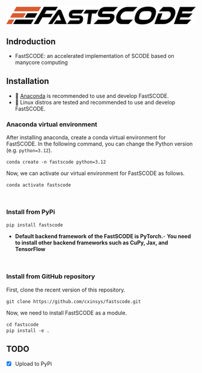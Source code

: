 <p align="center"><img src="assets/logo.png" alt="Drawing" width="600px"/></p>


## Indroduction
- FastSCODE: an accelerated implementation of SCODE based on manycore computing 

## Installation
- :snake: [Anaconda](https://www.anaconda.com) is recommended to use and develop FastSCODE.
- :penguin: Linux distros are tested and recommended to use and develop FastSCODE.

### Anaconda virtual environment

After installing anaconda, create a conda virtual environment for FastSCODE.
In the following command, you can change the Python version
(e.g. `python=3.12`).

```
conda create -n fastscode python=3.12
```

Now, we can activate our virtual environment for FastSCODE as follows.

```
conda activate fastscode
```
<br>


### Install from PyPi

```
pip install fastscode
```
- **Default backend framework of the FastSCODE is PyTorch.**- **You need to install other backend frameworks such as CuPy, Jax, and TensorFlow**

<br>

### Install from GitHub repository


[//]: # (**You must install [MATE]&#40;https://github.com/cxinsys/mate&#41; before installing FastSCODE**)

First, clone the recent version of this repository.

```
git clone https://github.com/cxinsys/fastscode.git
```


Now, we need to install FastSCODE as a module.

```
cd fastscode
pip install -e .
```


## TODO

- [x] Upload to PyPi
